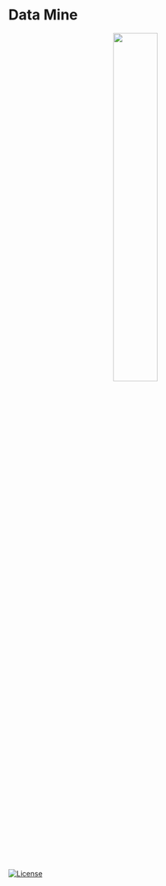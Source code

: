 # Data Mine

<p align="center">
  <img width="42%" height="42%" src="https://github.com/SebiSebi/DataMine/blob/master/images/logo/goldmine_logo_v1.png">
</p>

[![License](https://img.shields.io/badge/License-Apache%202.0-blue.svg)](https://github.com/SebiSebi/DataMine/blob/master/LICENSE)
